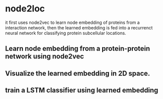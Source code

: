 # node2loc
it first uses node2vec to learn node embedding of proteins from a interaction network, then the learned embedding is fed into a recurrenct neural network for classifying protein subcellular locations.

## Learn node embedding from a protein-protein network using node2vec

## Visualize the learned embedding in 2D space.

## train a LSTM classifier using learned embedding
